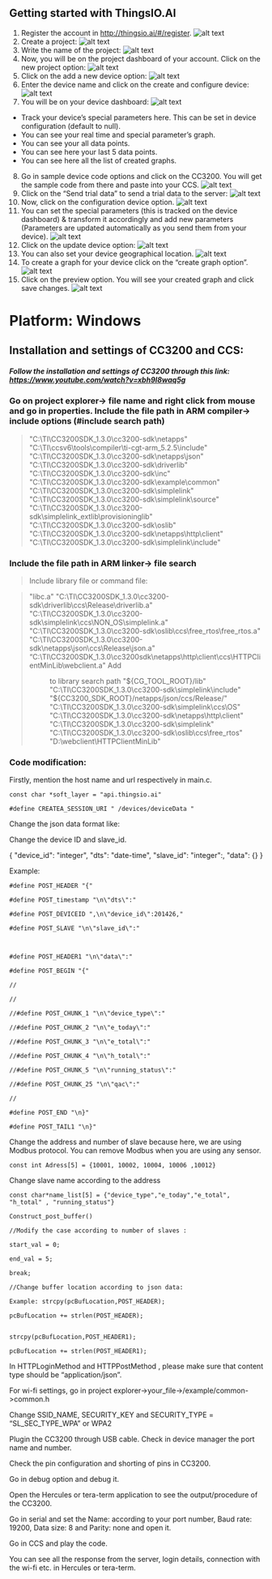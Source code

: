 ## Getting started with ThingsIO.AI

1. Register the account in http://thingsio.ai/#/register.
![alt text](https://s3.ap-south-1.amazonaws.com/thingsio-tuts/tutorial_html_m1f8581dd.png "Register the account")
2. Create a project:
![alt text](https://s3.ap-south-1.amazonaws.com/thingsio-tuts/tutorial_html_m4d897fd5.png "Create a project")
3. Write the name of the project:
![alt text](https://s3.ap-south-1.amazonaws.com/thingsio-tuts/tutorial_html_m33ab5c79.png "Write the name of the project")
4. Now, you will be on the project dashboard of your account. Click on the new project option:
![alt text](https://s3.ap-south-1.amazonaws.com/thingsio-tuts/tutorial_html_15ba7b54.png "Project Dashboard")
5. Click on the add a new device option:
![alt text](https://s3.ap-south-1.amazonaws.com/thingsio-tuts/tutorial_html_15ba7b54.png "New Device")
6. Enter the device name and click on the create and configure device:
![alt text](https://s3.ap-south-1.amazonaws.com/thingsio-tuts/tutorial_html_7c55cf30.png "Device Name")
7. You will be on your device dashboard:
![alt text](https://s3.ap-south-1.amazonaws.com/thingsio-tuts/tutorial_html_m78b16072.png "device dashboard")

* Track your device’s special parameters here. This can be set in device configuration (default to null).
* You can see your real time and special parameter’s graph.
* You can see your all data points.
* You can see here your last 5 data points.
* You can see here all the list of created graphs.

8. Go in sample device code options and click on the CC3200. You will get the sample code from there and paste into your CCS.
![alt text](https://s3.ap-south-1.amazonaws.com/thingsio-tuts/tutorial_html_67e2f411.png "device dashboard")
9. Click on the “Send trial data” to send a trial data to the server:
![alt text](https://s3.ap-south-1.amazonaws.com/thingsio-tuts/tutorial_html_m3b9bdbc7.png "Send trial data")
10. Now, click on the configuration device option.
![alt text](https://s3.ap-south-1.amazonaws.com/thingsio-tuts/tutorial_html_41da8116.png "configuration device")
11. You can set the special parameters (this is tracked on the device dashboard) & transform it accordingly and add new parameters (Parameters are updated automatically as you send them from your device).
![alt text](https://s3.ap-south-1.amazonaws.com/thingsio-tuts/tutorial_html_2a97afea.png "special parameters")
12. Click on the update device option:
![alt text](https://s3.ap-south-1.amazonaws.com/thingsio-tuts/tutorial_html_m59124fa6.png "update device option")
13. You can also set your device geographical location.
![alt text](https://s3.ap-south-1.amazonaws.com/thingsio-tuts/tutorial_html_6b115ebe.png "device geographical location")
14. To create a graph for your device click on the “create graph option”.
![alt text](https://s3.ap-south-1.amazonaws.com/thingsio-tuts/tutorial_html_2902f544.png "create graph option")
15. Click on the preview option. You will see your created graph and click save changes.
![alt text](https://s3.ap-south-1.amazonaws.com/thingsio-tuts/tutorial_html_m2c1996f2.png "graph") 
 

# Platform: Windows

## Installation and settings of CC3200 and CCS:

##### Follow the installation and settings of CC3200 through this link: https://www.youtube.com/watch?v=xbh9I8waq5g

### Go on project explorer-> file name and right click from mouse and go in properties. Include the file path in ARM compiler-> include options (#include search path)

> "C:\TI\CC3200SDK_1.3.0\cc3200-sdk\netapps"
> "C:\TI\ccsv6\tools\compiler\ti-cgt-arm_5.2.5\include"
> "C:\TI\CC3200SDK_1.3.0\cc3200-sdk\netapps\json"
> "C:\TI\CC3200SDK_1.3.0\cc3200-sdk\driverlib"
> "C:\TI\CC3200SDK_1.3.0\cc3200-sdk\inc"
> "C:\TI\CC3200SDK_1.3.0\cc3200-sdk\example\common"
> "C:\TI\CC3200SDK_1.3.0\cc3200-sdk\simplelink"
> "C:\TI\CC3200SDK_1.3.0\cc3200-sdk\simplelink\source"
> "C:\TI\CC3200SDK_1.3.0\cc3200-sdk\simplelink_extlib\provisioninglib"
> "C:\TI\CC3200SDK_1.3.0\cc3200-sdk\oslib"
> "C:\TI\CC3200SDK_1.3.0\cc3200-sdk\netapps\http\client"
> "C:\TI\CC3200SDK_1.3.0\cc3200-sdk\simplelink\include"

### Include the file path in ARM linker-> file search

> Include library file or command file:

> "libc.a"
> "C:\TI\CC3200SDK_1.3.0\cc3200-sdk\driverlib\ccs\Release\driverlib.a"
> "C:\TI\CC3200SDK_1.3.0\cc3200-sdk\simplelink\ccs\NON_OS\simplelink.a"
> "C:\TI\CC3200SDK_1.3.0\cc3200-sdk\oslib\ccs\free_rtos\free_rtos.a"
> "C:\TI\CC3200SDK_1.3.0\cc3200-sdk\netapps\json\ccs\Release\json.a"
> “C:\TI\CC3200SDK_1.3.0\cc3200sdk\netapps\http\client\ccs\HTTPClientMinLib\webclient.a"
> Add <dir> to library search path
> "${CG_TOOL_ROOT}/lib"
> "C:\TI\CC3200SDK_1.3.0\cc3200-sdk\simplelink\include"
> "${CC3200_SDK_ROOT}/netapps/json/ccs/Release/"
> "C:\TI\CC3200SDK_1.3.0\cc3200-sdk\simplelink\ccs\OS"
> "C:\TI\CC3200SDK_1.3.0\cc3200-sdk\netapps\http\client"
> "C:\TI\CC3200SDK_1.3.0\cc3200-sdk\simplelink"
> "C:\TI\CC3200SDK_1.3.0\cc3200-sdk\oslib\ccs\free_rtos"
> "D:\webclient\HTTPClientMinLib"

### Code modification:

Firstly, mention the host name and url respectively in main.c.
```
const char *soft_layer = "api.thingsio.ai"

#define CREATEA_SESSION_URI " /devices/deviceData "
```

Change the json data format like:

Change the device ID and slave_id.

{ "device_id": "integer", "dts": "date-time", "slave_id": "integer":, "data": {} }

Example:
```
#define POST_HEADER "{"

#define POST_timestamp "\n\"dts\":"

#define POST_DEVICEID ",\n\"device_id\":201426,"

#define POST_SLAVE "\n\"slave_id\":"



#define POST_HEADER1 "\n\"data\":"

#define POST_BEGIN "{"

//

//

//#define POST_CHUNK_1 "\n\"device_type\":"

//#define POST_CHUNK_2 "\n\"e_today\":"

//#define POST_CHUNK_3 "\n\"e_total\":"

//#define POST_CHUNK_4 "\n\"h_total\":"

//#define POST_CHUNK_5 "\n\"running_status\":"

//#define POST_CHUNK_25 "\n\"qac\":"

//

#define POST_END "\n}"

#define POST_TAIL1 "\n}"
```


Change the address and number of slave because here, we are using Modbus protocol. You can remove Modbus when you are using any sensor.
```
const int Adress[5] = {10001, 10002, 10004, 10006 ,10012}
```
Change slave name according to the address
```
const char*name_list[5] = {"device_type","e_today","e_total", "h_total" , "running_status"}

Construct_post_buffer()

//Modify the case according to number of slaves :

start_val = 0;

end_val = 5;

break;
 
//Change buffer location according to json data:

Example: strcpy(pcBufLocation,POST_HEADER);

pcBufLocation += strlen(POST_HEADER);


strcpy(pcBufLocation,POST_HEADER1);

pcBufLocation += strlen(POST_HEADER1);
```
In HTTPLoginMethod and HTTPPostMethod , please make sure that content type should be “application/json”.

For wi-fi settings, go in project explorer->your_file->/example/common->common.h

Change SSID_NAME, SECURITY_KEY and SECURITY_TYPE = “SL_SEC_TYPE_WPA” or WPA2

Plugin the CC3200 through USB cable. Check in device manager the port name and number.

Check the pin configuration and shorting of pins in CC3200.

Go in debug option and debug it.

Open the Hercules or tera-term application to see the output/procedure of the CC3200.

Go in serial and set the Name: according to your port number, Baud rate: 19200, Data size: 8 and Parity: none and open it.

Go in CCS and play the code.

You can see all the response from the server, login details, connection with the wi-fi etc. in Hercules or tera-term.